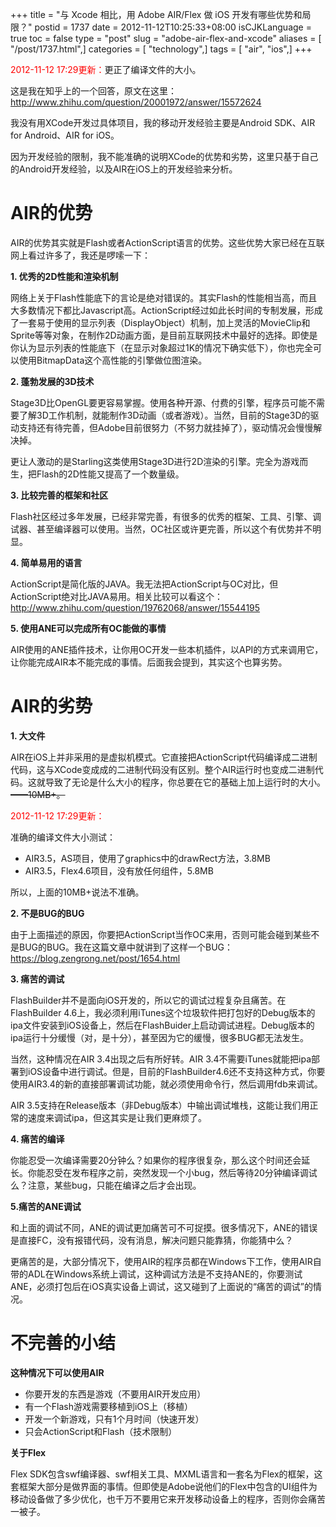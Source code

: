 +++
title = "与 Xcode 相比，用 Adobe AIR/Flex 做 iOS 开发有哪些优势和局限？"
postid = 1737
date = 2012-11-12T10:25:33+08:00
isCJKLanguage = true
toc = false
type = "post"
slug = "adobe-air-flex-and-xcode"
aliases = [ "/post/1737.html",]
categories = [ "technology",]
tags = [ "air", "ios",]
+++


<span style="color:red">2012-11-12 17:29更新：</span>更正了编译文件的大小。


这是我在知乎上的一个回答，原文在这里：<http://www.zhihu.com/question/20001972/answer/15572624>

我没有用XCode开发过具体项目，我的移动开发经验主要是Android SDK、AIR for
Android、AIR for iOS。

因为开发经验的限制，我不能准确的说明XCode的优势和劣势，这里只基于自己的Android开发经验，以及AIR在iOS上的开发经验来分析。

# AIR的优势

AIR的优势其实就是Flash或者ActionScript语言的优势。这些优势大家已经在互联网上看过许多了，我还是啰嗦一下：

**1. 优秀的2D性能和渲染机制**  

网络上关于Flash性能底下的言论是绝对错误的。其实Flash的性能相当高，而且大多数情况下都比Javascript高。ActionScript经过如此长时间的专制发展，形成了一套易于使用的显示列表（DisplayObject）机制，加上灵活的MovieClip和Sprite等等对象，在制作2D动画方面，是目前互联网技术中最好的选择。即使是你认为显示列表的性能底下（在显示对象超过1K的情况下确实低下），你也完全可以使用BitmapData这个高性能的引擎做位图渲染。<!--more-->

**2. 蓬勃发展的3D技术**  

Stage3D比OpenGL要更容易掌握。使用各种开源、付费的引擎，程序员可能不需要了解3D工作机制，就能制作3D动画（或者游戏）。当然，目前的Stage3D的驱动支持还有待完善，但Adobe目前很努力（不努力就挂掉了），驱动情况会慢慢解决掉。  

更让人激动的是Starling这类使用Stage3D进行2D渲染的引擎。完全为游戏而生，把Flash的2D性能又提高了一个数量级。

**3. 比较完善的框架和社区**  

Flash社区经过多年发展，已经非常完善，有很多的优秀的框架、工具、引擎、调试器、甚至编译器可以使用。当然，OC社区或许更完善，所以这个有优势并不明显。

**4. 简单易用的语言**  

ActionScript是简化版的JAVA。我无法把ActionScript与OC对比，但ActionScript绝对比JAVA易用。相关比较可以看这个： <http://www.zhihu.com/question/19762068/answer/15544195>

**5. 使用ANE可以完成所有OC能做的事情**  

AIR使用的ANE插件技术，让你用OC开发一些本机插件，以API的方式来调用它，让你能完成AIR本不能完成的事情。后面我会提到，其实这个也算劣势。

# AIR的劣势

**1. 大文件**  

AIR在iOS上并非采用的是虚拟机模式。它直接把ActionScript代码编译成二进制代码，这与XCode变成成的二进制代码没有区别。整个AIR运行时也变成二进制代码。这就导致了无论是什么大小的程序，你总要在它的基础上加上运行时的大小。~~——10MB+。~~

<span style="color:red">2012-11-12 17:29更新：</span>  

准确的编译文件大小测试：

-   AIR3.5，AS项目，使用了graphics中的drawRect方法，3.8MB
-   AIR3.5，Flex4.6项目，没有放任何组件，5.8MB

所以，上面的10MB+说法不准确。

**2. 不是BUG的BUG**  

由于上面描述的原因，你要把ActionScript当作OC来用，否则可能会碰到某些不是BUG的BUG。我在这篇文章中就讲到了这样一个BUG： <https://blog.zengrong.net/post/1654.html>

**3. 痛苦的调试**  

FlashBuilder并不是面向iOS开发的，所以它的调试过程复杂且痛苦。在FlashBuilder 4.6上，我必须利用iTunes这个垃圾软件把打包好的Debug版本的ipa文件安装到iOS设备上，然后在FlashBuider上启动调试进程。Debug版本的ipa运行十分缓慢（对，是十分），甚至因为它的缓慢，很多BUG都无法发生。  

当然，这种情况在AIR 3.4出现之后有所好转。AIR 3.4不需要iTunes就能把ipa部署到iOS设备中进行调试。但是，目前的FlashBuilder4.6还不支持这种方式，你要使用AIR3.4的新的直接部署调试功能，就必须使用命令行，然后调用fdb来调试。  

AIR 3.5支持在Release版本（非Debug版本）中输出调试堆栈，这能让我们用正常的速度来调试ipa，但这其实是让我们更麻烦了。

**4. 痛苦的编译**  

你能忍受一次编译需要20分钟么？如果你的程序很复杂，那么这个时间还会延长。你能忍受在发布程序之前，突然发现一个小bug，然后等待20分钟编译调试么？注意，某些bug，只能在编译之后才会出现。

**5.痛苦的ANE调试**  

和上面的调试不同，ANE的调试更加痛苦可不可捉摸。很多情况下，ANE的错误是直接FC，没有报错代码，没有消息，解决问题只能靠猜，你能猜中么？  

更痛苦的是，大部分情况下，使用AIR的程序员都在Windows下工作，使用AIR自带的ADL在Windows系统上调试，这种调试方法是不支持ANE的，你要测试ANE，必须打包后在iOS真实设备上调试，这又碰到了上面说的“痛苦的调试”的情况。

# 不完善的小结

**这种情况下可以使用AIR**

-   你要开发的东西是游戏（不要用AIR开发应用）
-   有一个Flash游戏需要移植到iOS上（移植）
-   开发一个新游戏，只有1个月时间（快速开发）
-   只会ActionScript和Flash（技术限制）

**关于Flex**

Flex SDK包含swf编译器、swf相关工具、MXML语言和一套名为Flex的框架，这套框架大部分是做界面的事情。但即使是Adobe说他们的Flex中包含的UI组件为移动设备做了多少优化，也千万不要用它来开发移动设备上的程序，否则你会痛苦一被子。

